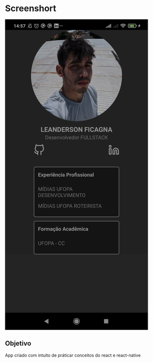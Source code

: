 # Screenshort

![](https://github.com/LeanFicagna/app-curriculo/blob/main/screenshot/Screenshot_2022-02-27-14-57-33-685_com.appcurriculo.jpg)

## Objetivo

App criado com intuito de práticar conceitos do react e react-native
